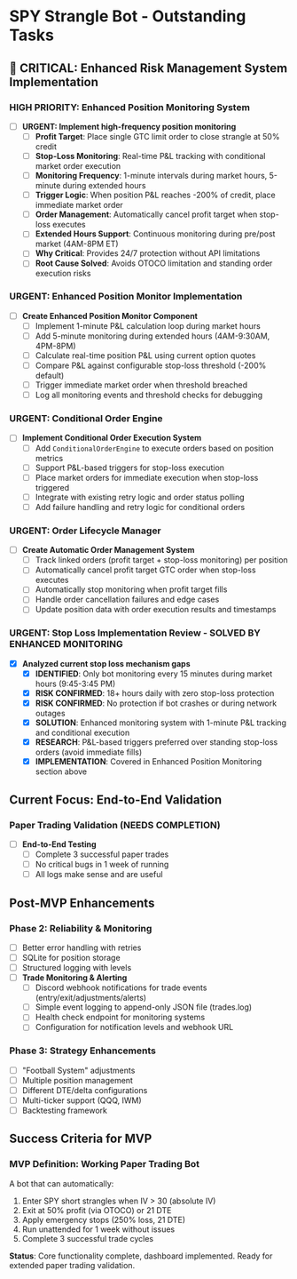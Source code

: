 # SPY Strangle Bot - Outstanding Tasks

## 🚨 CRITICAL: Enhanced Risk Management System Implementation

### HIGH PRIORITY: Enhanced Position Monitoring System
- [ ] **URGENT: Implement high-frequency position monitoring**
  - [ ] **Profit Target**: Place single GTC limit order to close strangle at 50% credit
  - [ ] **Stop-Loss Monitoring**: Real-time P&L tracking with conditional market order execution
  - [ ] **Monitoring Frequency**: 1-minute intervals during market hours, 5-minute during extended hours
  - [ ] **Trigger Logic**: When position P&L reaches -200% of credit, place immediate market order
  - [ ] **Order Management**: Automatically cancel profit target when stop-loss executes
  - [ ] **Extended Hours Support**: Continuous monitoring during pre/post market (4AM-8PM ET)
  - [ ] **Why Critical**: Provides 24/7 protection without API limitations
  - [ ] **Root Cause Solved**: Avoids OTOCO limitation and standing order execution risks

### URGENT: Enhanced Position Monitor Implementation
- [ ] **Create Enhanced Position Monitor Component**
  - [ ] Implement 1-minute P&L calculation loop during market hours
  - [ ] Add 5-minute monitoring during extended hours (4AM-9:30AM, 4PM-8PM)
  - [ ] Calculate real-time position P&L using current option quotes
  - [ ] Compare P&L against configurable stop-loss threshold (-200% default)
  - [ ] Trigger immediate market order when threshold breached
  - [ ] Log all monitoring events and threshold checks for debugging

### URGENT: Conditional Order Engine
- [ ] **Implement Conditional Order Execution System**
  - [ ] Add `ConditionalOrderEngine` to execute orders based on position metrics
  - [ ] Support P&L-based triggers for stop-loss execution  
  - [ ] Place market orders for immediate execution when stop-loss triggered
  - [ ] Integrate with existing retry logic and order status polling
  - [ ] Add failure handling and retry logic for conditional orders

### URGENT: Order Lifecycle Manager
- [ ] **Create Automatic Order Management System**
  - [ ] Track linked orders (profit target + stop-loss monitoring) per position
  - [ ] Automatically cancel profit target GTC order when stop-loss executes
  - [ ] Automatically stop monitoring when profit target fills
  - [ ] Handle order cancellation failures and edge cases
  - [ ] Update position data with order execution results and timestamps

### URGENT: Stop Loss Implementation Review - **SOLVED BY ENHANCED MONITORING**
- [x] **Analyzed current stop loss mechanism gaps**  
  - [x] **IDENTIFIED**: Only bot monitoring every 15 minutes during market hours (9:45-3:45 PM)
  - [x] **RISK CONFIRMED**: 18+ hours daily with zero stop-loss protection
  - [x] **RISK CONFIRMED**: No protection if bot crashes or during network outages
  - [x] **SOLUTION**: Enhanced monitoring system with 1-minute P&L tracking and conditional execution
  - [x] **RESEARCH**: P&L-based triggers preferred over standing stop-loss orders (avoid immediate fills)
  - [x] **IMPLEMENTATION**: Covered in Enhanced Position Monitoring section above

## Current Focus: End-to-End Validation

### Paper Trading Validation (NEEDS COMPLETION)
- [ ] **End-to-End Testing**
  - [ ] Complete 3 successful paper trades
  - [ ] No critical bugs in 1 week of running
  - [ ] All logs make sense and are useful

## Post-MVP Enhancements

### Phase 2: Reliability & Monitoring
- [ ] Better error handling with retries
- [ ] SQLite for position storage
- [ ] Structured logging with levels
- [ ] **Trade Monitoring & Alerting**
  - [ ] Discord webhook notifications for trade events (entry/exit/adjustments/alerts)
  - [ ] Simple event logging to append-only JSON file (trades.log)
  - [ ] Health check endpoint for monitoring systems
  - [ ] Configuration for notification levels and webhook URL

### Phase 3: Strategy Enhancements  
- [ ] "Football System" adjustments
- [ ] Multiple position management
- [ ] Different DTE/delta configurations
- [ ] Multi-ticker support (QQQ, IWM)
- [ ] Backtesting framework

## Success Criteria for MVP

### MVP Definition: Working Paper Trading Bot
A bot that can automatically:
1. Enter SPY short strangles when IV > 30 (absolute IV)
2. Exit at 50% profit (via OTOCO) or 21 DTE
3. Apply emergency stops (250% loss, 21 DTE)
4. Run unattended for 1 week without issues
5. Complete 3 successful trade cycles

**Status**: Core functionality complete, dashboard implemented. Ready for extended paper trading validation.